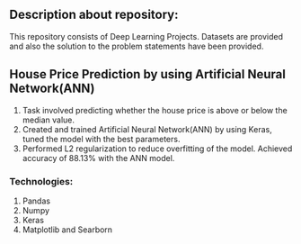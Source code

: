 
## Description about repository:
This repository consists of Deep Learning Projects. Datasets are provided and also the solution to the problem statements have been provided.

## House Price Prediction by using Artificial Neural Network(ANN)
1. Task involved predicting whether the house price is above or below the median value.
2. Created and trained Artificial Neural Network(ANN) by using Keras, tuned the model with the best parameters. 
3. Performed L2 regularization to reduce overfitting of the model. Achieved accuracy of 88.13% with the ANN model.

### Technologies:
1. Pandas
2. Numpy
3. Keras
4. Matplotlib and Searborn
